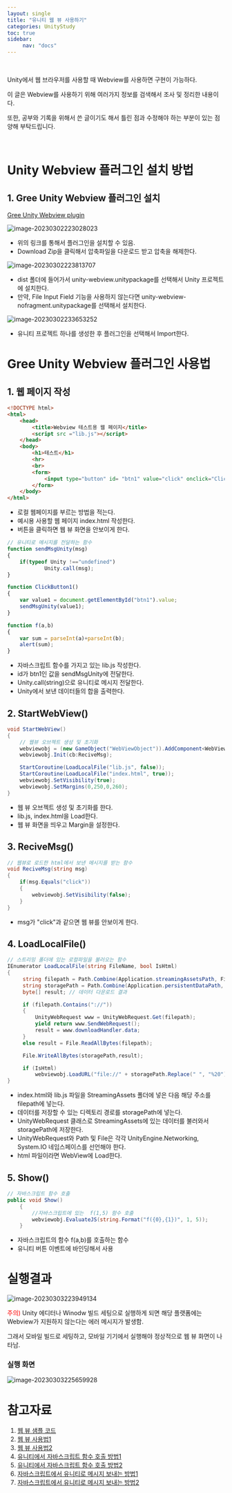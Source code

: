 ```yaml
---
layout: single
title: "유니티 웹 뷰 사용하기"
categories: UnityStudy
toc: true
sidebar:
     nav: "docs"
---
```




<br>

Unity에서 웹 브라우저를 사용할 때 Webview를 사용하면 구현이 가능하다.

이 글은 Webview를 사용하기 위해 여러가지 정보를 검색해서 조사 및 정리한 내용이다.



또한, 공부와 기록을 위해서 쓴 글이기도 해서 틀린 점과 수정해야 하는 부분이 있는 점 양해 부탁드립니다.

<br>



# Unity Webview 플러그인 설치 방법

## 1. Gree Unity Webview 플러그인 설치

[Gree Unity Webview plugin](https://github.com/gree/unity-webview)

![image-20230302223028023](..\..\images\2023-03-02-UnityWebviewGree\image-20230302223028023.png)

* 위의 링크를 통해서 플러그인을 설치할 수 있음.
* Download Zip을  클릭해서 압축파일을 다운로드 받고 압축을 해제한다.



![image-20230302223813707](..\..\images\2023-03-02-UnityWebviewGree\image-20230302223813707.png)

* dist 폴더에 들어가서 unity-webview.unitypackage를 선택해서 Unity 프로젝트에 설치한다.
* 만약, File Input Field 기능을 사용하지 않는다면 unity-webview-nofragment.unitypackage를 선택해서 설치한다.

![image-20230302233653252](..\..\images\2023-03-02-UnityWebviewGree\image-20230302233653252.png)

* 유니티 프로젝트 하나를 생성한 후 플러그인을 선택해서 Import한다.



# Gree Unity Webview 플러그인 사용법

## 1. 웹 페이지 작성

~~~html
<!DOCTYPE html>
<html>
    <head>
        <title>Webview 테스트용 웹 페이지</title>
        <script src ="lib.js"></script>
    </head>
    <body>
        <h1>테스트</h1>
        <hr>
        <br>
        <form>
            <input type="button" id= "btn1" value="click" onclick="ClickButton1()">
        </form>
    </body>
</html>
~~~

* 로컬 웹페이지를 부르는 방법을 적는다.
* 예시용 사용할 웹 페이지 index.html 작성한다.
* 버튼을 클릭하면 웹 뷰 화면을 안보이게 한다.



~~~javascript
// 유니티로 메시지를 전달하는 함수
function sendMsgUnity(msg)
{
    if(typeof Unity !=="undefined")
			Unity.call(msg);
}

function ClickButton1()
{
    var value1 = document.getElementById("btn1").value;
    sendMsgUnity(value1);
}

function f(a,b)
{
    var sum = parseInt(a)+parseInt(b);
    alert(sum);
}
~~~

* 자바스크립트 함수를 가지고 있는 lib.js 작성한다.
* id가 btn1인 값을 sendMsgUnity에 전달한다.
* Unity.call(string)으로 유니티로 메시지 전달한다.
* Unity에서 보낸 데이터들의 합을 출력한다.



## 2. StartWebView()

~~~csharp
void StartWebView()
{
    // 웹뷰 오브젝트 생성 및 초기화
    webviewobj = (new GameObject("WebViewObject")).AddComponent<WebViewObject>();
    webviewobj.Init(cb:ReciveMsg);

    StartCoroutine(LoadLocalFile("lib.js", false));
    StartCoroutine(LoadLocalFile("index.html", true));
    webviewobj.SetVisibility(true);
    webviewobj.SetMargins(0,250,0,260);
}
~~~

* 웹 뷰 오브젝트 생성 및 초기화를 한다.
* lib.js, index.html을 Load한다.
* 웹 뷰 화면을 띄우고 Margin을 설정한다.



## 3. ReciveMsg()

~~~csharp
// 웹뷰로 로드한 html에서 보낸 메시지를 받는 함수
void ReciveMsg(string msg)
{
    if(msg.Equals("click"))
    {
        webviewobj.SetVisibility(false);
    }
}
~~~

* msg가 "click"과 같으면 웹 뷰를 안보이게 한다.



## 4. LoadLocalFile()

~~~csharp
// 스트리밍 폴더에 있는 로컬파일을 불러오는 함수
IEnumerator LoadLocalFile(string FileName, bool IsHtml)
{
     string filepath = Path.Combine(Application.streamingAssetsPath, FileName); // StreamingAsset 경로
     string storagePath = Path.Combine(Application.persistentDataPath, FileName); // 저장 경로
     byte[] result; // 데이터 다운로드 결과

     if (filepath.Contains("://"))
     {
         UnityWebRequest www = UnityWebRequest.Get(filepath);
         yield return www.SendWebRequest();
         result = www.downloadHandler.data;
     }
     else result = File.ReadAllBytes(filepath);

     File.WriteAllBytes(storagePath,result);

     if (IsHtml)
         webviewobj.LoadURL("file://" + storagePath.Replace(" ", "%20"));
}
~~~

* index.html와 lib.js 파일을 StreamingAssets 폴더에 넣은 다음 해당 주소를 filepath에 넣는다.
* 데이터를 저장할 수 있는 디렉토리 경로를 storagePath에 넣는다.
* UnityWebRequest 클래스로 StreamingAssets에 있는 데이터를 불러와서 storagePath에 저장한다.
* UnityWebRequest와 Path 및 File은 각각 UnityEngine.Networking, System.IO 네임스페이스를 선언해야 한다.
* html 파일이라면 WebView에 Load한다.



## 5. Show()

~~~csharp
// 자바스크립트 함수 호출
public void Show()
    {
        //자바스크립트에 있는  f(1,5) 함수 호출
        webviewobj.EvaluateJS(string.Format("f({0},{1})", 1, 5));
    }
~~~

* 자바스크립트의 함수 f(a,b)를 호출하는 함수
* 유니티 버튼 이벤트에 바인딩해서 사용

# 실행결과

![image-20230303223949134](..\..\images\2023-03-02-UnityWebviewGree\image-20230303223949134.png)

<span style="color:red">주의)</span> Unity 에디터나 Winodw 빌드 세팅으로 실행하게 되면 해당 플랫폼에는 Webview가 지원하지 않는다는 에러 메시지가 발생함.

그래서 모바일 빌드로 세팅하고, 모바일 기기에서 실행해야 정상적으로 웹 뷰 화면이 나타남.

### 실행 화면

![image-20230303225659928](..\..\images\2023-03-02-UnityWebviewGree\image-20230303225659928.png)





# 참고자료

1. [웹 뷰 샘플 코드](https://github.com/gree/unity-webview/blob/master/sample/Assets/Scripts/SampleWebView.cs)
2. [웹 뷰 사용법1](https://dragontory.tistory.com/407)
3. [웹 뷰 사용법2](https://loumo.jp/archives/5335)
4. [유니티에서 자바스크립트 함수 호출 방법1](https://github.com/gree/unity-webview/issues/334)
5. [유니티에서 자바스크립트 함수 호출 방법2](https://github.com/gree/unity-webview/issues/652)
6. [자바스크립트에서 유니티로 메시지 보내는 방법1](https://202psj.tistory.com/1331)
7. [자바스크립트에서 유니티로 메시지 보내는 방법2](https://tsubakit1.hateblo.jp/entry/20130523/1369316363)